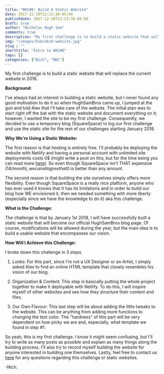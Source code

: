 ```yaml
---
title: "NKC#0: Build A Static Website"
date: 2017-12-18T12:23:36-05:00
publishdate: 2017-12-18T12:23:36-05:00
draft: true
author: "Nicholas Hugh Sam"
comments: true
description: "My first challenge is to build a static website that will replace the current website in 2018."
img: "/images/hsb/nkc0-website.jpg"
slug : ""
shorttitle: "Intro to NKC#0"
tags: []
categories: ["Nich", "NKC"]
---
```

My first challenge is to build a static website that will replace the current website in 2018.

**Background:**

I've always had an interest in building a static website, but I never found any good motivation to do it so when HughSamBros came up, I jumped at the gun and told Alex that I'll take care of the website. The initial plan was to start right off the bat with the static website and document everything on it; however, I wanted the site to be my first challenge. Consequently, we decided to use a temporary blog (SquareSpace) to log our first challenge and use the static site for the rest of our challenges starting January 2018.

**Why We're Using a Static Website:**

The first reason is that hosting is entirely free. I'll probably be deploying the website with Netlify and having a personal account with unlimited site deployments costs 0$ (might write a post on this, but for the time being you can read more [here](https://gohugo.io/hosting-and-deployment/hosting-on-netlify/)). So even though SquareSpace isn't THAT expensive (14$/month), we can all agree that 0$ is better than any amount.

The second reason is that building the site ourselves simply offers more flexibility. Even though SquareSpace is a really nice platform, anyone who has ever used it knows that it has its limitations and in order to build our blog how WE envisioned it, then we needed something with more liberty (especially since we have the knowledge to do it) aka this challenge.

**What is the Challenge:**

The challenge is that by January 1st 2018, I will have successfully built a static website that will become our official HughSamBros blog page. Of course, modifications will be allowed during the year, but the main idea is to build a usable website that encompasses our vision.

**How Will I Achieve this Challenge:**

I broke down this challenge in 3 steps.

1. Looks: For this part, since I'm not a UX Designer or an Artist, I simply asked Alex to find an online HTML template that closely resembles his vision of our blog.

2. Organization & Content: This step is basically putting the whole project together to make it deployable with Netlify. To do this, I will inspire myself of other websites and see how they structure their content and files.

3. Our Own Flavour: This last step will be about adding the little tweaks to the website. This can be anything from adding more functions to changing the text color. The "hardness" of this part will be very dependent on how picky we are and, especially, what template we found in step #1.

So yeah, this is my first challenge. I know it might seem confusing, but I'll try to write as many posts as possible and explain as many things along the building process. I'll also try to record myself building the website for anyone interested in building one themselves. Lastly, feel free to contact us [here](www.hughsambros.com/singles/contact/ "Contact Us") for any questions regarding this challenge or static websites.

-Nich.
